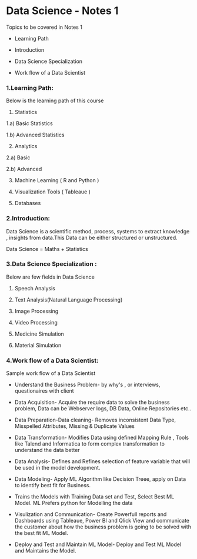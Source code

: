 # Data Science - Notes 1


Topics to be covered in Notes 1

- Learning Path 

- Introduction

- Data Science Specialization

- Work flow of a Data Scientist



### 1.Learning Path:

Below is the learning path of this course
    
1. Statistics
	   
1.a) Basic Statistics
	   
1.b) Advanced Statistics
    
2. Analytics
		
2.a) Basic
		
2.b) Advanced
    
3. Machine Learning ( R and Python )
    
4. Visualization Tools ( Tableaue )
    
5. Databases 


### 2.Introduction:

Data Science is a scientific method, process, systems to extract knowledge , insights from data.This Data can be either structured or unstructured.

Data Science = Maths + Statistics


### 3.Data Science Specialization :

Below are few fields in Data Science
	
1. Speech Analysis
	
2. Text Analysis(Natural Language Processing)
	
3. Image Processing
	
4. Video Processing
	
5. Medicine Simulation
	
6. Material Simulation


### 4.Work flow of a Data Scientist:

Sample work flow of a Data Scientist

- Understand the Business Problem- by why's , or interviews, questionaires with client


- Data Acquisition- Acquire the require data to solve the business problem, Data can be Webserver logs, DB Data, Online Repositories etc..


- Data Preparation-Data cleaning- Removes inconsistent Data Type, Misspelled Attributes, Missing & Duplicate Values


- Data Transformation- Modifies Data using defined Mapping Rule , Tools like Talend and Informatica to form complex transformation to understand the data better
		  

- Data Analysis- Defines and Refines  selection of feature variable that will be used in the model development.

- Data Modeling- Apply ML Algorithm like Decision Treee, apply on Data to identify best fit for Business. 
- Trains the Models with Training Data set and Test, Select Best ML Model. ML Prefers python for Modelling the data


- Visulization and Communication- Create Powerfull reports and Dashboards using Tableaue, Power BI and Qlick View and communicate the customer about how the business problem is going to be solved with the best fit ML Model.


- Deploy and Test and Maintain ML Model- Deploy and Test ML Model and Maintains the Model.